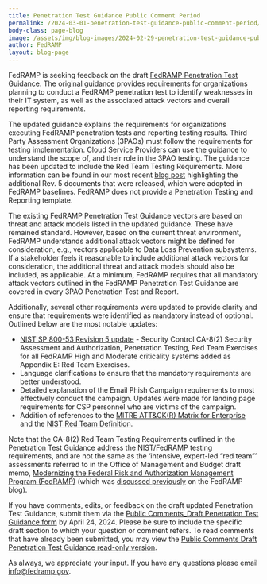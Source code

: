 ```yaml
---
title: Penetration Test Guidance Public Comment Period
permalink: /2024-03-01-penetration-test-guidance-public-comment-period/
body-class: page-blog
image: /assets/img/blog-images/2024-02-29-penetration-test-guidance-public-comment-period.png
author: FedRAMP
layout: blog-page
---
```

FedRAMP is seeking feedback on the draft <a href="{{site.baseurl}}/assets/resources/documents/CSP_Penetration_Test_Guidance_public_comment.pdf" target="_blank" rel="noopener noreferrer">FedRAMP Penetration Test Guidance</a>. The <a href="https://www.fedramp.gov/assets/resources/documents/CSP_Penetration_Test_Guidance.pdf" target="_blank" rel="noopener noreferrer">original guidance</a> provides requirements for organizations planning to conduct a FedRAMP penetration test to identify weaknesses in their IT system, as well as the associated attack vectors and overall reporting requirements.

The updated guidance explains the requirements for organizations executing FedRAMP penetration tests and reporting testing results. Third Party Assessment Organizations (3PAOs) must follow the requirements for testing implementation. Cloud Service Providers can use the guidance to understand the scope of, and their role in the 3PAO testing. The guidance has been updated to include the Red Team Testing Requirements. More information can be found in our most recent <a href="https://www.fedramp.gov/2024-02-16-rev-5-additional-documents-released/" target="_blank" rel="noopener noreferrer">blog post</a> highlighting the additional Rev. 5 documents that were released, which were adopted in FedRAMP baselines. FedRAMP does not provide a Penetration Testing and Reporting template.

The existing FedRAMP Penetration Test Guidance vectors are based on threat and attack models listed in the updated guidance. These have remained standard. However, based on the current threat environment, FedRAMP understands additional attack vectors might be defined for consideration, e.g., vectors applicable to Data Loss Prevention subsystems. If a stakeholder feels it reasonable to include additional attack vectors for consideration, the additional threat and attack models should also be included, as applicable. At a minimum, FedRAMP requires that all mandatory attack vectors outlined in the FedRAMP Penetration Test Guidance are covered in every 3PAO Penetration Test and Report.

Additionally, several other requirements were updated to provide clarity and ensure that requirements were identified as mandatory instead of optional. Outlined below are the most notable updates:

- <a href="https://www.fedramp.gov/assets/resources/documents/FedRAMP_Security_Controls_Baseline.xlsx" target="_blank" rel="noopener noreferrer">NIST SP 800-53 Revision 5 update</a> - Security Control CA-8(2) Security Assessment and Authorization, Penetration Testing, Red Team Exercises for all FedRAMP High and Moderate criticality systems added as Appendix E: Red Team Exercises.
- Language clarifications to ensure that the mandatory requirements are better understood.
- Detailed explanation of the Email Phish Campaign requirements to most effectively conduct the campaign. Updates were made for landing page requirements for CSP personnel who are victims of the campaign.
- Addition of references to the <a href="https://attack.mitre.org/matrices/enterprise/" target="_blank" rel="noopener noreferrer">MITRE ATT&CK(R) Matrix for Enterprise</a> and the <a href="https://csrc.nist.gov/glossary/term/red_team" target="_blank" rel="noopener noreferrer">NIST Red Team Definition</a>.

Note that the CA-8(2) Red Team Testing Requirements outlined in the Penetration Test Guidance address the NIST/FedRAMP testing requirements, and are not the same as the ‘intensive, expert-led “red team”’ assessments referred to in the Office of Management and Budget draft memo, <a href="https://www.cio.gov/assets/files/resources/FedRAMP-updated-draft-guidance-2023.pdf" target="_blank" rel="noopener noreferrer">Modernizing the Federal Risk and Authorization Management Program (FedRAMP)</a> (which was <a href="https://www.fedramp.gov/2023-10-27-omb-fedramp-memo/" target="_blank" rel="noopener noreferrer">discussed previously</a> on the FedRAMP blog).

If you have comments, edits, or feedback on the draft updated Penetration Test Guidance, submit them via the <a href="https://app.smartsheetgov.com/b/form/70df02fe42ae4c86bc07470021501add" target="_blank" rel="noopener noreferrer">Public Comments_Draft Penetration Test Guidance form</a> by April 24, 2024. Please be sure to include the specific draft section to which your question or comment refers. To read comments that have already been submitted, you may view the <a href="https://publish.smartsheetgov.com/de2f90be08c1455ebac7890eaadcb29a" target="_blank" rel="noopener noreferrer">Public Comments Draft Penetration Test Guidance read-only version</a>. 

As always, we appreciate your input. If you have any questions please email <a href="mailto:info@fedramp.gov" target="_blank" rel="noopener noreferrer">info@fedramp.gov</a>.
